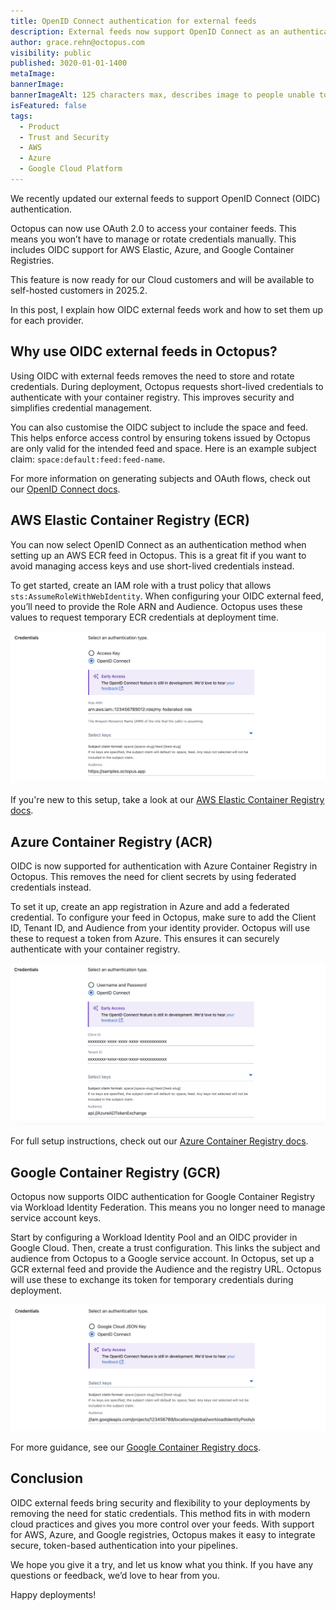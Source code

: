 ```yaml
---
title: OpenID Connect authentication for external feeds
description: External feeds now support OpenID Connect as an authentication method for container registries.
author: grace.rehn@octopus.com
visibility: public
published: 3020-01-01-1400
metaImage:
bannerImage:
bannerImageAlt: 125 characters max, describes image to people unable to see it.
isFeatured: false
tags: 
  - Product
  - Trust and Security
  - AWS
  - Azure
  - Google Cloud Platform
---
```


We recently updated our external feeds to support OpenID Connect (OIDC) authentication. 

Octopus can now use OAuth 2.0 to access your container feeds. This means you won’t have to manage or rotate credentials manually. This includes OIDC support for AWS Elastic, Azure, and Google Container Registries.

This feature is now ready for our Cloud customers and will be available to self-hosted customers in 2025.2.

In this post, I explain how OIDC external feeds work and how to set them up for each provider.

## Why use OIDC external feeds in Octopus?

Using OIDC with external feeds removes the need to store and rotate credentials. During deployment, Octopus requests short-lived credentials to authenticate with your container registry. This improves security and simplifies credential management.

You can also customise the OIDC subject to include the space and feed. This helps enforce access control by ensuring tokens issued by Octopus are only valid for the intended feed and space. Here is an example subject claim: `space:default:feed:feed-name`. 

For more information on generating subjects and OAuth flows, check out our [OpenID Connect docs](https://octopus.com/docs/infrastructure/accounts/openid-connect).

## AWS Elastic Container Registry (ECR)

You can now select OpenID Connect as an authentication method when setting up an AWS ECR feed in Octopus. This is a great fit if you want to avoid managing access keys and use short-lived credentials instead.

To get started, create an IAM role with a trust policy that allows `sts:AssumeRoleWithWebIdentity`. When configuring your OIDC external feed, you’ll need to provide the Role ARN and Audience. Octopus uses these values to request temporary ECR credentials at deployment time.

![Screenshot of the AWS ECR OIDC Credentials form fields.](aws-ecr-oidc-details.png "width=500")

If you're new to this setup, take a look at our [AWS Elastic Container Registry docs](https://octopus.com/docs/packaging-applications/package-repositories/guides/container-registries/amazon-ec2-container-services#adding-an-aws-openid-connect-ecr-external-feed).

## Azure Container Registry (ACR)

OIDC is now supported for authentication with Azure Container Registry in Octopus. This removes the need for client secrets by using federated credentials instead.

To set it up, create an app registration in Azure and add a federated credential. To configure your feed in Octopus, make sure to add the Client ID, Tenant ID, and Audience from your identity provider. Octopus will use these to request a token from Azure. This ensures it can securely authenticate with your container registry.

![Screenshot of the ACR OIDC Credentials form fields.](azure-oidc-details.png "width=500")

For full setup instructions, check out our [Azure Container Registry docs](https://octopus.com/docs/packaging-applications/package-repositories/guides/container-registries/azure-container-services#adding-an-azure-container-registry-with-openid-connect-as-an-octopus-external-feed).

## Google Container Registry (GCR)

Octopus now supports OIDC authentication for Google Container Registry via Workload Identity Federation. This means you no longer need to manage service account keys.

Start by configuring a Workload Identity Pool and an OIDC provider in Google Cloud. Then, create a trust configuration. This links the subject and audience from Octopus to a Google service account. In Octopus, set up a GCR external feed and provide the Audience and the registry URL. Octopus will use these to exchange its token for temporary credentials during deployment.

![Screenshot of the GCR OIDC Credentials form fields.](google-oidc-details.png "width=500")

For more guidance, see our [Google Container Registry docs](https://octopus.com/docs/packaging-applications/package-repositories/guides/container-registries/google-container-registry#adding-an-openid-connect-google-container-registry-to-octopus).

## Conclusion

OIDC external feeds bring security and flexibility to your deployments by removing the need for static credentials. This method fits in with modern cloud practices and gives you more control over your feeds. With support for AWS, Azure, and Google registries, Octopus makes it easy to integrate secure, token-based authentication into your pipelines. 

We hope you give it a try, and let us know what you think. If you have any questions or feedback, we’d love to hear from you.

Happy deployments!